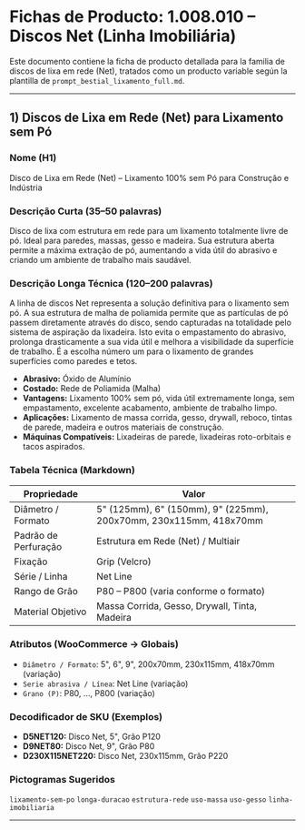 
# Fichas de Producto: 1.008.010 – Discos Net (Linha Imobiliária)

Este documento contiene la ficha de producto detallada para la familia de discos de lixa em rede (Net), tratados como un producto variable según la plantilla de `prompt_bestial_lixamento_full.md`.

---

## 1) Discos de Lixa em Rede (Net) para Lixamento sem Pó

### Nome (H1)
Disco de Lixa em Rede (Net) – Lixamento 100% sem Pó para Construção e Indústria

### Descrição Curta (35–50 palavras)
Disco de lixa com estrutura em rede para um lixamento totalmente livre de pó. Ideal para paredes, massas, gesso e madeira. Sua estrutura aberta permite a máxima extração de pó, aumentando a vida útil do abrasivo e criando um ambiente de trabalho mais saudável.

### Descrição Longa Técnica (120–200 palavras)
A linha de discos Net representa a solução definitiva para o lixamento sem pó. A sua estrutura de malha de poliamida permite que as partículas de pó passem diretamente através do disco, sendo capturadas na totalidade pelo sistema de aspiração da lixadeira. Isto evita o empastamento do abrasivo, prolonga drasticamente a sua vida útil e melhora a visibilidade da superfície de trabalho. É a escolha número um para o lixamento de grandes superfícies como paredes e tetos.

- **Abrasivo:** Óxido de Alumínio
- **Costado:** Rede de Poliamida (Malha)
- **Vantagens:** Lixamento 100% sem pó, vida útil extremamente longa, sem empastamento, excelente acabamento, ambiente de trabalho limpo.
- **Aplicações:** Lixamento de massa corrida, gesso, drywall, reboco, tintas de parede, madeira e outros materiais de construção.
- **Máquinas Compatíveis:** Lixadeiras de parede, lixadeiras roto-orbitais e tacos aspirados.

### Tabela Técnica (Markdown)
| Propriedade | Valor |
|---|---|
| Diâmetro / Formato | 5" (125mm), 6" (150mm), 9" (225mm), 200x70mm, 230x115mm, 418x70mm |
| Padrão de Perfuração | Estrutura em Rede (Net) / Multiair |
| Fixação | Grip (Velcro) |
| Série / Linha | Net Line |
| Rango de Grão | P80 – P800 (varia conforme o formato) |
| Material Objetivo | Massa Corrida, Gesso, Drywall, Tinta, Madeira |

### Atributos (WooCommerce → Globais)
- `Diâmetro / Formato`: 5", 6", 9", 200x70mm, 230x115mm, 418x70mm (variação)
- `Serie abrasiva / Línea`: Net Line (variação)
- `Grano (P)`: P80, ..., P800 (variação)

### Decodificador de SKU (Exemplos)
- **D5NET120:** Disco Net, 5", Grão P120
- **D9NET80:** Disco Net, 9", Grão P80
- **D230X115NET220:** Disco Net, 230x115mm, Grão P220

### Pictogramas Sugeridos
`lixamento-sem-po` `longa-duracao` `estrutura-rede` `uso-massa` `uso-gesso` `linha-imobiliaria`

---
